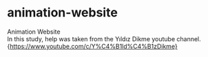 # animation-website
Animation Website <br>
In this study, help was taken from the Yıldız Dikme youtube channel. {https://www.youtube.com/c/Y%C4%B1ld%C4%B1zDikme}
